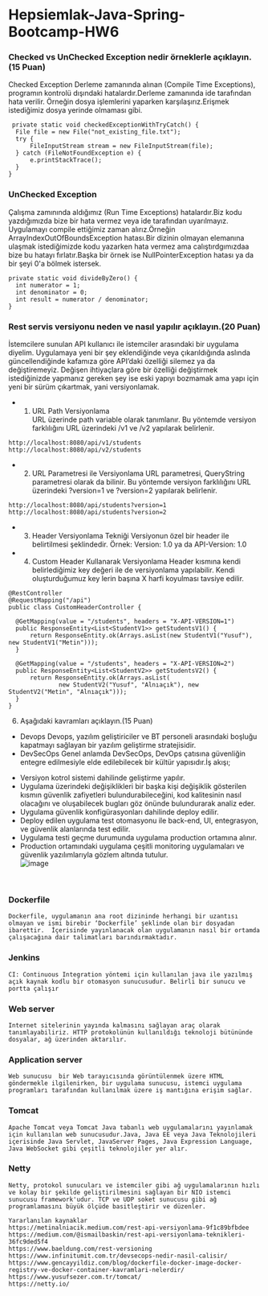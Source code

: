 # Hepsiemlak-Java-Spring-Bootcamp-HW6
### Checked vs UnChecked Exception nedir örneklerle açıklayın.(15 Puan)
   Checked Exception
   Derleme zamanında alınan (Compile Time Exceptions), programın kontrolü dışındaki hatalardır.Derleme zamanında ide tarafından      hata verilir.
   Örneğin dosya işlemlerini yaparken karşılaşırız.Erişmek istediğimiz dosya yerinde olmaması gibi.
   
  ```
   private static void checkedExceptionWithTryCatch() {
    File file = new File("not_existing_file.txt");
    try {
        FileInputStream stream = new FileInputStream(file);
    } catch (FileNotFoundException e) {
        e.printStackTrace();
    }
  } 
  ```
### UnChecked Exception
  Çalışma zamınında aldığımız (Run Time Exceptions) hatalardır.Biz kodu yazdığımızda bize bir hata vermez veya ide tarafından       uyarılmayız. Uygulamayı compile ettiğimiz zaman alırız.Örneğin ArrayIndexOutOfBoundsException hatası.Bir dizinin olmayan           elemanına ulaşmak istediğimizde kodu yazarken hata vermez ama calıştırdgımızdaa bize bu hatayı fırlatır.Başka bir örnek ise       NullPointerException hatası ya da bir şeyi 0'a bölmek istersek.
  ```
  private static void divideByZero() {
    int numerator = 1;
    int denominator = 0;
    int result = numerator / denominator;
}
  ```
### Rest servis versiyonu neden ve nasıl yapılır açıklayın.(20 Puan)
  İstemcilere sunulan API kullanıcı ile istemciler arasındaki bir uygulama diyelim. Uygulamaya yeni bir şey eklendiğinde veya       çıkarıldığında aslında güncellendiğinde kafamıza göre API’daki  özelliği silemez ya da değiştiremeyiz. Değişen ihtiyaçlara göre   bir özelliği değiştirmek istediğinizde yapmanız gereken şey ise eski yapıyı bozmamak ama  yapı için yeni bir sürüm çıkartmak,     yani versiyonlamak.
 - 1) URL Path Versiyonlama<br>
 URL üzerinde path variable olarak tanımlanır. 
 Bu yöntemde versiyon farklılığını URL üzerindeki /v1 ve /v2 yapılarak belirlenir.
  ```
  http://localhost:8080/api/v1/students
  http://localhost:8080/api/v2/students
  ```
 - 2) URL Parametresi ile Versiyonlama
  URL parametresi, QueryString parametresi olarak da bilinir. 
  Bu yöntemde versiyon farklılığını URL üzerindeki ?version=1 ve ?version=2 yapılarak belirlenir.
  ```
  http://localhost:8080/api/students?version=1
  http://localhost:8080/api/students?version=2
```
 - 3) Header Versiyonlama Tekniği
  Versiyonun özel bir header ile belirtilmesi şeklindedir.
  Örnek: Version: 1.0 ya da API-Version: 1.0
  
 - 4) Custom Header Kullanarak Versiyonlama
  Header kısmına kendi belirlediğimiz key değeri ile de versiyonlama yapılabilir.
  Kendi oluşturduğumuz key lerin başına X harfi koyulması tavsiye edilir.
  ```
  @RestController
@RequestMapping("/api")
public class CustomHeaderController {

    @GetMapping(value = "/students", headers = "X-API-VERSION=1")
    public ResponseEntity<List<StudentV1>> getStudentsV1() {
        return ResponseEntity.ok(Arrays.asList(new StudentV1("Yusuf"), new StudentV1("Metin")));
    }

    @GetMapping(value = "/students", headers = "X-API-VERSION=2")
    public ResponseEntity<List<StudentV2>> getStudentsV2() {
        return ResponseEntity.ok(Arrays.asList(
                new StudentV2("Yusuf", "Alnıaçık"), new StudentV2("Metin", "Alnıaçık")));
    }
}
  ```
6. Aşağıdaki kavramları açıklayın.(15 Puan)
* Devops
  Devops, yazılım geliştiriciler ve BT personeli arasındaki boşluğu kapatmayı sağlayan bir yazılım geliştirme stratejisidir.
* DevSecOps
Genel anlamda DevSecOps, DevOps çatısına güvenliğin entegre edilmesiyle elde edilebilecek bir kültür yapısıdır.İş akışı;

- Versiyon kotrol sistemi dahilinde geliştirme yapılır.
- Uygulama üzerindeki değişiklikleri bir başka kişi değişiklik gösterilen kısmın güvenlik zafiyetleri bulundurabileceğini, kod kalitesinin nasıl olacağını ve oluşabilecek bugları göz önünde bulundurarak analiz eder.
- Uygulama güvenlik konfigürasyonları dahilinde deploy edilir.
- Deploy edilen uygulama test otomasyonu ile back-end, UI, entegrasyon, ve güvenlik alanlarında test edilir.
- Uygulama testi geçme durumunda uygulama production ortamına alınır.
- Production ortamındaki uygulama çeşitli monitoring uygulamaları ve güvenlik yazılımlarıyla gözlem altında tutulur.<br>
![image](https://user-images.githubusercontent.com/45331297/158018941-71d44497-9bc6-4926-a8a1-896f1c1f2964.png)
<br>

### Dockerfile
``
Dockerfile, uygulamanın ana root dizininde herhangi bir uzantısı olmayan ve ismi birebir ‘Dockerfile’ şeklinde olan bir dosyadan ibarettir. 
İçerisinde yayınlanacak olan uygulamanın nasıl bir ortamda çalışacağına dair talimatları barındırmaktadır. 
``
### Jenkins
``
CI: Continuous Integration yöntemi için kullanılan java ile yazılmış açık kaynak kodlu bir otomasyon sunucusudur.
Belirli bir sunucu ve portta çalışır
``
### Web server
``
Internet sitelerinin yayında kalmasını sağlayan araç olarak tanımlayabiliriz. HTTP protokolünün kullanıldığı teknoloji bütününde dosyalar, ağ üzerinden aktarılır.
``
### Application server
``
Web sunucusu  bir Web tarayıcısında görüntülenmek üzere HTML göndermekle ilgilenirken, bir uygulama sunucusu, istemci uygulama programları tarafından kullanılmak üzere iş mantığına erişim sağlar. 
``
### Tomcat
``
Apache Tomcat veya Tomcat Java tabanlı web uygulamalarını yayınlamak için kullanılan web sunucusudur.Java, Java EE veya Java Teknolojileri içerisinde Java Servlet, JavaServer Pages, Java Expression Language, Java WebSocket gibi çeşitli teknolojiler yer alır.
``

### Netty
``
Netty, protokol sunucuları ve istemciler gibi ağ uygulamalarının hızlı ve kolay bir şekilde geliştirilmesini sağlayan bir NIO istemci sunucusu framework'udur. TCP ve UDP soket sunucusu gibi ağ programlamasını büyük ölçüde basitleştirir ve düzenler.
``


```
Yararlanılan kaynaklar
https://metinalniacik.medium.com/rest-api-versiyonlama-9f1c89bfbdee
https://medium.com/@ismailbaskin/rest-api-versiyonlama-teknikleri-36fc9ded5f4
https://www.baeldung.com/rest-versioning
https://www.infinitumit.com.tr/devsecops-nedir-nasil-calisir/
https://www.gencayyildiz.com/blog/dockerfile-docker-image-docker-registry-ve-docker-container-kavramlari-nelerdir/
https://www.yusufsezer.com.tr/tomcat/
https://netty.io/

```
